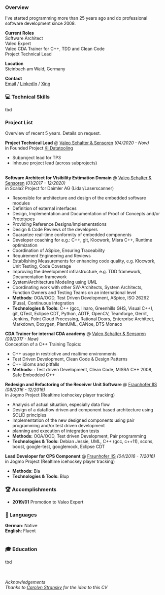 ### Overview
I've started programming more than 25 years ago and do professional software development since 2008.

**Current Roles** <br>
Software Architect <br>
Valeo Expert <br>
Valeo CDA Trainer for C++, TDD and Clean Code <br>
Project Technical Lead <br>

**Location** <br>
Steinbach am Wald, Germany

**Contact** <br>
[Email](mailto:mail@marcelmatz.de) / [LinkedIn](https://www.linkedin.com/in/marcel-matz-swa) / [Xing](www.xing.com/profile/Marcel_Matz)

<!--
## New Opportunity
**Status** Searching for a new 
-->
### 💻 Technical Skills
tbd

### Project List
Overview of recent 5 years. Details on request.

**Project Technical Lead** @ [Valeo Schalter & Sensoren](https://www.valeo.com) _(04/2020 - Now)_ <br>
in Founded Project [KI Datatooling](https://www.ki-datatooling.de)
- Subproject lead for TP3 
- Inhouse project lead (across subprojects)
<br><br>

**Software Architect for Visibility Estimation Domain** @ [Valeo Schalter & Sensoren](https://www.valeo.com) _(01/2017 - 12/2020)_ <br>
in Scala2 Project for Daimler AG \(Lidar/Laserscanner\)

- Resonsible for architecture and design of the embedded software modules
- Definition of external interfaces
- Design, Implementation and Documentation of Proof of Concepts and/or Prototypes
- Providing Reference Designs/Implementations
- Design & Code Reviews of the developers
- Guarantee real-time conformity of embedded components
- Developer coaching for e.g.: C++, git, Klocwork, Misra C++, Runtime optimization
- Coordination of ASpice, Ensuring Traceability
- Requirement Engineering and Reviews
- Establishing Measurements for enhancing code quality, e.g. Klocwork, Unit Testing, Code Coverage
- Improving the development infrastructure, e.g. TDD framework, Documentation framework
- System/Architecture Modeling using UML
- Coordinating work with other SW-Architects, System Architects, Function Owners and Testing Teams on an international level
- __Methods:__ OOA/OOD, Test Driven Development, ASpice, ISO 26262 \(Fusa\), Continuous Integration 
- __Technologies & Tools:__ C++ \(gcc, linaro, Greenhills GHS, Visual C++\), git, QTest, Eclipse CDT, Python, ADTF, OpenCV, Teamforge, Gerrit, Jenkins, Point Cloud Processing, Rational Doors, Enterprise Architect, Markdown, Doxygen, PlantUML, CANoe, DTS Monaco

**CDA Trainer for internal CDA academy** @ [Valeo Schalter & Sensoren](https://www.valeo.com) _(09/2017 - Now)_ <br>
Conception of a C++ Training
Topics:
- C++ usage in restrictive and realtime environments
- Test Driven Development, Clean Code & Design Patterns
- C++ idioms and pitfalls 
- __Methods:__ : Test driven Development, Clean Code, MISRA C++ 2008, Safe Embedded C++

**Redesign and Refactoring of the Receiver Unit Software** @ [Fraunhofer IIS](https://www.iis.fraunhofer.de) _(08/2016 - 12/2016)_ <br>
in Jogmo Project \(Realtime icehockey player tracking\)
- Analysis of actual situation, especially data flow
- Design of a dataflow driven and component based architecture using SOLID principles
- Implementation of the new designed components using pair programming and/or test driven development
- planning and execution of integration tests
- __Methods:__ OOA/OOD, Test driven Development, Pair programming
- __Technologies & Tools:__ Debian Jessie, UML, C++ (gcc, c++11),  scons, boost, google-test, googlemock, Eclipse CDT

**Lead Developer for CPS Component** @ [Fraunhofer IIS](https://www.iis.fraunhofer.de/) _(04/2016 - 7/2016)_ <br>
in Jogmo Project \(Realtime icehockey player tracking\)
- __Methods:__ Bla
- __Technologies & Tools:__ Blup

### 🏆 Accomplishments 
- __2019/01__ Promotion to Valeo Expert

### 💬 Languages
**German**: Native <br>
**English**: Fluent
<br><br>

### 🎓 Education
tbd

<br> <br>
_Acknowledgements <br>
Thanks to [Carolyn Stransky](https://carolstran.github.io/cv) for the idea to this CV_
